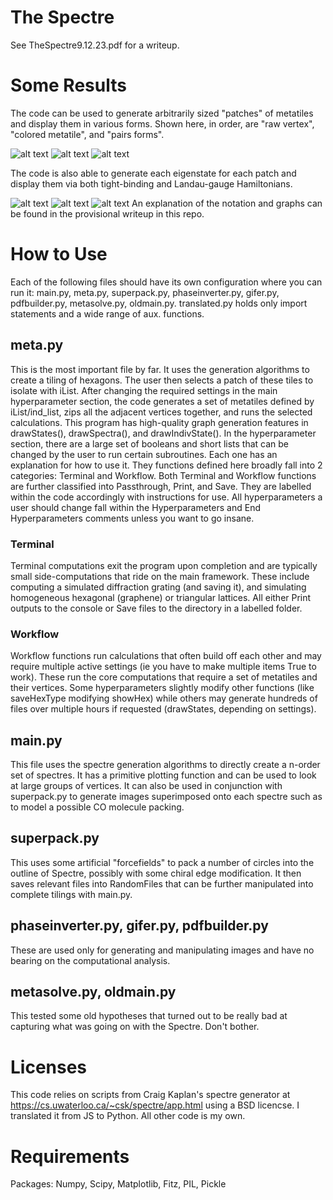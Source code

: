 # The Spectre
See TheSpectre9.12.23.pdf for a writeup.
# Some Results
The code can be used to generate arbitrarily sized "patches" of metatiles and display them in various forms. Shown here, in order, are "raw vertex", "colored metatile", and "pairs forms".

![alt text](https://github.com/connorblake1/spectre/blob/master/rawvertex.png?raw=true)
![alt text](https://github.com/connorblake1/spectre/blob/master/metatiles.png?raw=true)
![alt text](https://github.com/connorblake1/spectre/blob/master/pairs.png?raw=true)

The code is also able to generate each eigenstate for each patch and display them via both tight-binding and Landau-gauge Hamiltonians.

![alt text](https://github.com/connorblake1/spectre/blob/master/tb.png?raw=true)
![alt text](https://github.com/connorblake1/spectre/blob/master/tb2.png?raw=true)
![alt text](https://github.com/connorblake1/spectre/blob/master/landau.png?raw=true)
An explanation of the notation and graphs can be found in the provisional writeup in this repo.

# How to Use
Each of the following files should have its own configuration where you can run it: main.py, meta.py, superpack.py, phaseinverter.py, gifer.py, pdfbuilder.py, metasolve.py, oldmain.py. translated.py holds only import statements and a wide range of aux. functions.

## meta.py
This is the most important file by far. It uses the generation algorithms to create a tiling of hexagons. The user then selects a patch of these tiles to isolate with iList. After changing the required settings in the main hyperparameter section, the code generates a set of metatiles defined by iList/ind_list, zips all the adjacent vertices together, and runs the selected calculations. This program has high-quality graph generation features in drawStates(), drawSpectra(), and drawIndivState(). In the hyperparameter section, there are a large set of booleans and short lists that can be changed by the user to run certain subroutines. Each one has an explanation for how to use it. They functions defined here broadly fall into 2 categories: Terminal and Workflow. Both Terminal and Workflow functions are further classified into Passthrough, Print, and Save. They are labelled within the code accordingly with instructions for use. All hyperparameters a user should change fall within the Hyperparameters and End Hyperparameters comments unless you want to go insane.

### Terminal
Terminal computations exit the program upon completion and are typically small side-computations that ride on the main framework. These include computing a simulated diffraction grating (and saving it), and simulating homogeneous hexagonal (graphene) or triangular lattices. All either Print outputs to the console or Save files to the directory in a labelled folder.

### Workflow
Workflow functions run calculations that often build off each other and may require multiple active settings (ie you have to make multiple items True to work). These run the core computations that require a set of metatiles and their vertices. Some hyperparameters slightly modify other functions (like saveHexType modifying showHex) while others may generate hundreds of files over multiple hours if requested (drawStates, depending on settings).

## main.py
This file uses the spectre generation algorithms to directly create a n-order set of spectres. It has a primitive plotting function and can be used to look at large groups of vertices. It can also be used in conjunction with superpack.py to generate images superimposed onto each spectre such as to model a possible CO molecule packing.

## superpack.py
This uses some artificial "forcefields" to pack a number of circles into the outline of Spectre, possibly with some chiral edge modification. It then saves relevant files into RandomFiles that can be further manipulated into complete tilings with main.py.

## phaseinverter.py, gifer.py, pdfbuilder.py
These are used only for generating and manipulating images and have no bearing on the computational analysis.

## metasolve.py, oldmain.py
This tested some old hypotheses that turned out to be really bad at capturing what was going on with the Spectre. Don't bother.

# Licenses
This code relies on scripts from Craig Kaplan's spectre generator at https://cs.uwaterloo.ca/~csk/spectre/app.html using a BSD licencse. I translated it from JS to Python. All other code is my own.

# Requirements
Packages: Numpy, Scipy, Matplotlib, Fitz, PIL, Pickle
